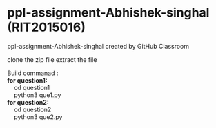 # ppl-assignment-Abhishek-singhal (RIT2015016)
ppl-assignment-Abhishek-singhal created by GitHub Classroom

clone the zip file
extract the file

Build commanad :
<br>
  <b>for question1:</b>
  <br>
   &nbsp; &nbsp; cd question1
    <br>
    &nbsp; &nbsp; python3 que1.py
   <br> 
  <b>for question2:</b>
  <br>
     &nbsp; &nbsp; cd question2
   <br>
    &nbsp; &nbsp; python3 que2.py
  
